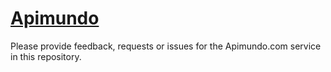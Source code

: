# [Apimundo](https://apimundo.com)

Please provide feedback, requests or issues for the Apimundo.com service in this repository.
